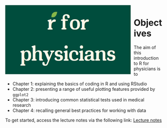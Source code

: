 <span style="float: left; margin-right: 10px;">
  <img src="other_files/logo.png" alt="Logo" width="400">
</span>

# Objectives

The aim of this introduction to R for physicians is to

-   Chapter 1: explaining the basics of coding in R and using RStudio
-   Chapter 2: presenting a range of useful plotting features provided by `ggplot2`
-   Chapter 3: introducing common statistical tests used in medical research
-   Chapter 4: recalling general best practices for working with data

To get started, access the lecture notes via the following link: [Lecture notes](https://clairemargaux.github.io/rforphysicians/)
